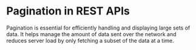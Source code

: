 # Pagination in REST APIs

Pagination is essential for efficiently handling and displaying large sets of data. It helps manage the amount of data sent over the network and reduces server load by only fetching a subset of the data at a time.
